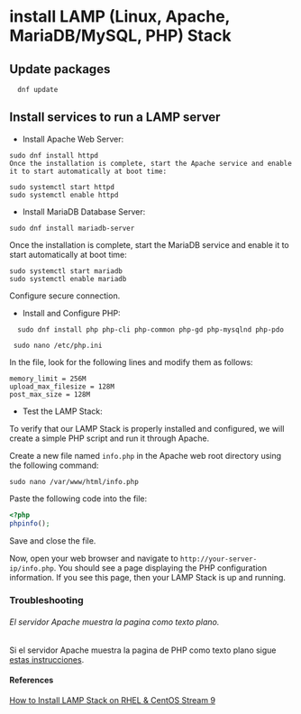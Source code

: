 # install LAMP (Linux, Apache, MariaDB/MySQL, PHP) Stack

## Update packages

```
  dnf update
```

## Install services to run a LAMP server

- Install Apache Web Server:

```
sudo dnf install httpd
Once the installation is complete, start the Apache service and enable it to start automatically at boot time:

sudo systemctl start httpd
sudo systemctl enable httpd
```

- Install MariaDB Database Server:

```
sudo dnf install mariadb-server
```

Once the installation is complete, start the MariaDB service and enable it to start automatically at boot time:

```
sudo systemctl start mariadb
sudo systemctl enable mariadb
```

Configure secure connection.

- Install and Configure PHP:

```
  sudo dnf install php php-cli php-common php-gd php-mysqlnd php-pdo
```

```
 sudo nano /etc/php.ini
```

In the file, look for the following lines and modify them as follows:

```
memory_limit = 256M
upload_max_filesize = 128M
post_max_size = 128M
```

- Test the LAMP Stack:

To verify that our LAMP Stack is properly installed and configured, we will create a simple PHP script and run it through Apache.

Create a new file named `info.php` in the Apache web root directory using the following command:

```
sudo nano /var/www/html/info.php
```

Paste the following code into the file:

```php
<?php
phpinfo();
```

Save and close the file.

Now, open your web browser and navigate to `http://your-server-ip/info.php`. You should see a page displaying the PHP configuration information. If you see this page, then your LAMP Stack is up and running.

### Troubleshooting

###### El servidor Apache muestra la pagina como texto plano.

Si el servidor Apache muestra la pagina de PHP como texto plano sigue [estas instrucciones](https://stackoverflow.com/a/35170884).

#### References

[How to Install LAMP Stack on RHEL & CentOS Stream 9](https://tecadmin.net/how-to-install-lamp-stack-on-centos-9/)
